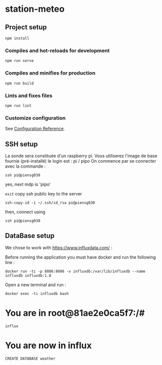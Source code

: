 # station-meteo

## Project setup
```
npm install
```

### Compiles and hot-reloads for development
```
npm run serve
```

### Compiles and minifies for production
```
npm run build
```

### Lints and fixes files
```
npm run lint
```

### Customize configuration
See [Configuration Reference](https://cli.vuejs.org/config/).



## SSH setup

La sonde sera constituée d'un raspberry pi. Vous utiliserez l'image de base fournie (pré-installé) le login est : pi / pipo
On commence par se connecter avec la commande :
```
ssh pi@piensg030
```
yes, next mdp is 'pipo'

```exit```
copy ssh public key to the server 

```ssh-copy-id -i ~/.ssh/id_rsa pi@piensg030```

then, connect using 
```
ssh pi@piensg030
```


## DataBase setup
We chose to work with https://www.influxdata.com/ :

Before running the application you must have docker and run the following line :
```
docker run -ti -p 8086:8086 -v influxdb:/var/lib/influxdb --name influxdb influxdb:1.8
```
Open a new terminal and run :
```
docker exec -ti influxdb bash
```
# You are in root@81ae2e0ca5f7:/#
```
influx
```
# You are now in influx
```
CREATE DATABASE weather
```

